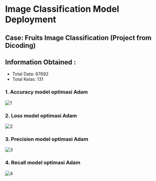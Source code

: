 # Image Classification Model Deployment

## Case: Fruits Image Classification (Project from Dicoding)

## Information Obtained :

- Total Data: 67692
- Total Kelas: 131

### 1. Accuracy model optimasi Adam


![1](https://user-images.githubusercontent.com/35904444/102923777-ef0ec980-44c2-11eb-8f1d-b13581adcd87.PNG)


### 2. Loss model optimasi Adam


![2](https://user-images.githubusercontent.com/35904444/102923779-f03ff680-44c2-11eb-928c-17323af88c54.PNG)


### 3. Precision model optimasi Adam


![3](https://user-images.githubusercontent.com/35904444/102923780-f0d88d00-44c2-11eb-9e01-820daaa4926b.PNG)


### 4. Recall model optimasi Adam


![4](https://user-images.githubusercontent.com/35904444/102923781-f1712380-44c2-11eb-8029-c6d57dbaafbc.PNG)





